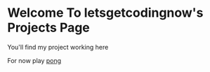 
# Welcome To letsgetcodingnow's Projects Page

You'll find my project working here

For now play [pong](./pong)